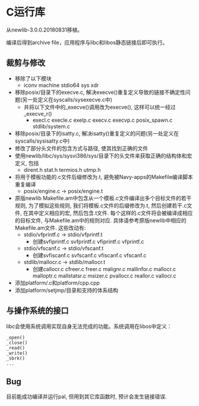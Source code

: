 # C运行库

从newlib-3.0.0.20180831移植。

编译后得到archive file，应用程序与libc和libos静态链接后即可执行。

## 裁剪与修改

* 移除了以下模块
  * iconv  machine  stdio64  sys  xdr
* 移除posix/目录下的execve.c, 解决execve()重复定义导致的链接不确定性问题(另一处定义在syscalls/sysexecve.c中)
  * 并将以下文件中的\_execve()调用改为execve(), 这样可以统一经过_execve_r()
    * execl.c  execle.c  exelp.c  execv.c  execvp.c  posix_spawn.c stdlib/system.c
* 移除posix/目录下的isatty.c, 解决isatty()重复定义的问题(另一处定义在syscalls/sysisatty.c中)
* 修改了部分头文件的包含方式与路径, 使其找到正确的文件
* 使用newlib/libc/sys/sysvi386/sys/目录下的头文件来获取正确的结构体和宏定义, 包括
  * dirent.h  stat.h  termios.h  utmp.h
* 将用于模板功能的.c文件后缀修改为.t, 避免被Navy-apps的Makefile编译脚本重复编译
  * posix/engine.c -> posix/engine.t
* 原版newlib Makefile.am中包含从一个模板.c文件编译出多个目标文件的若干规则, 为了模拟这些规则, 我们将模板.c文件的后缀修改为.t, 然后创建若干.c文件, 在其中定义相应的宏, 然后包含.t文件. 每个这样的.c文件将会被编译成相应的目标文件, 与Makefile.am中的规则对应. 具体请参考原版newlib中相应的Makefile.am文件. 这些改动有:
  * stdio/vfprintf.c -> stdio/vfprintf.t
    * 创建svfiprintf.c  svfprintf.c  vfiprintf.c  vfprintf.c
  * stdio/vfscanf.c -> stdio/vfscanf.t
    * 创建svfiscanf.c  svfscanf.c  vfiscanf.c  vfscanf.c
  * stdlib/mallocr.c -> stdlib/mallocr.t
    * 创建callocr.c  cfreer.c  freer.c  malignr.c  mallinfor.c  mallocr.c  malloptr.c  mallstatsr.c  msizer.c  pvallocr.c  reallor.c  vallocr.c
* 添加platform/.c和platform/cpp.cpp
* 添加platform/setjmp/目录和支持的体系结构

## 与操作系统的接口

libc会使用系统调用实现自身无法完成的功能。系统调用在libos中定义：

```
_open()
_close()
_read()
_write()
_sbrk()
...
```

## Bug

目前能成功编译并运行pal, 但用到其它库函数时, 预计会发生链接错误.
